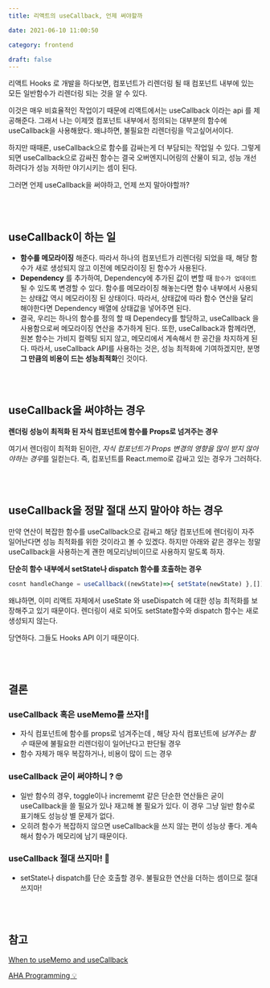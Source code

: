 ```yaml
---
title: 리액트의 useCallback, 언제 써야할까

date: 2021-06-10 11:00:50

category: frontend

draft: false
---
```


리액트 Hooks 로 개발을 하다보면, 컴포넌트가 리렌더링 될 때 컴포넌트 내부에 있는 모든 일반함수가 리렌더링 되는 것을 알 수 있다.

이것은 매우 비효율적인 작업이기 때문에 리액트에서는 useCallback 이라는 api 를 제공해준다. 그래서 나는 이제껏 컴포넌트 내부에서 정의되는 대부분의 함수에 useCallback을 사용해왔다. 왜냐하면, 불필요한 리렌더링을 막고싶어서이다.

하지만 때때론, useCallback으로 함수를 감싸는게 더 부담되는 작업일 수 있다. 그렇게 되면 useCallback으로 감싸진 함수는 결국 오버엔지니어링의 산물이 되고, 성능 개선하려다가 성능 저하만 야기시키는 셈이 된다.

그러면 언제 useCallback을 써야하고, 언제 쓰지 말아야할까?

<br/>

<br/>

## useCallback이 하는 일

- **함수를 메모라이징** 해준다. 따라서 하나의 컴포넌트가 리렌더링 되었을 때, 해당 함수가 새로 생성되지 않고 이전에 메모라이징 된 함수가 사용된다.
- **Dependency** 를 추가하여, Dependency에 추가된 값이 변할 때 `함수가 업데이트` 될 수 있도록 변경할 수 있다. 함수를 메모라이징 해놓는다면 함수 내부에서 사용되는 상태값 역시 메모라이징 된 상태이다. 따라서, 상태값에 따라 함수 연산을 달리 해야한다면 Dependency 배열에 상태값을 넣어주면 된다.
- 결국, 우리는 하나의 함수를 정의 할 때 Dependecy를 할당하고, useCallback 을 사용함으로써 메모라이징 연산을 추가하게 된다. 또한, useCallback과 함께라면, 원본 함수는 가비지 컬렉팅 되지 않고, 메모리에서 계속해서 한 공간을 차지하게 된다. 따라서, useCallback API를 사용하는 것은, 성능 최적화에 기여하겠지만, 분명 **그 만큼의 비용이 드는 성능최적화**인 것이다.

<br/>

<br/>

## useCallback을 써야하는 경우

**렌더링 성능이 최적화 된 자식 컴포넌트에 함수를 Props로 넘겨주는 경우**

여기서 렌더링이 최적화 된이란, *자식 컴포넌트가 Props 변경의 영향을 많이 받지 않아야하는 경우*를 일컫는다. 즉, 컴포넌트를 React.memo로 감싸고 있는 경우가 그러하다.

<br/>

<br/>

## useCallback을 정말 절대 쓰지 말아야 하는 경우

만약 연산이 복잡한 함수를 useCallback으로 감싸고 해당 컴포넌트에 렌더링이 자주 일어난다면 성능 최적화를 위한 것이라고 볼 수 있겠다. 하지만 아래와 같은 경우는 정말 useCallback을 사용하는게 괜한 메모리낭비이므로 사용하지 말도록 하자.

**단순히 함수 내부에서 setState나 dispatch 함수를 호출하는 경우**

```jsx
cosnt handleChange = useCallback((newState)=>{ setState(newState) },[]);
```

왜냐하면, 이미 리액트 자체에서 useState 와 useDispatch 에 대한 성능 최적화를 보장해주고 있기 때문이다. 렌더링이 새로 되어도 setState함수와 dispatch 함수는 새로 생성되지 않는다.

당연하다. 그들도 Hooks API 이기 때문이다.

<br/>

<br/>

## 결론

### useCallback 혹은 useMemo를 쓰자!🥳

- 자식 컴포넌트에 함수를 props로 넘겨주는데 , 해당 자식 컴포넌트에 _넘겨주는 함수_ 때문에 불필요한 리렌더링이 일어난다고 판단될 경우
- 함수 자체가 매우 복잡하거나, 비용이 많이 드는 경우

### useCallback 굳이 써야하니 ? 🙄

- 일반 함수의 경우, toggle이나 incrememt 같은 단순한 연산들은 굳이 useCallback을 쓸 필요가 있나 재고해 볼 필요가 있다. 이 경우 그냥 일반 함수로 표기해도 성능상 별 문제가 없다.
- 오히려 함수가 복잡하지 않으면 useCallback을 쓰지 않는 편이 성능상 좋다. 계속해서 함수가 메모리에 남기 때문이다.

### useCallback 절대 쓰지마! 🤮

- setState나 dispatch를 단순 호출할 경우. 불필요한 연산을 더하는 셈이므로 절대 쓰지마!

<br/>

<br/>

## 참고

[When to useMemo and useCallback](https://kentcdodds.com/blog/usememo-and-usecallback)

[AHA Programming 💡](https://kentcdodds.com/blog/aha-programming)
